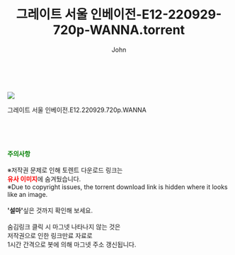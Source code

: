 ﻿---
layout: post
title:  "    그레이트 서울 인베이전-E12-220929-720p-WANNA.torrent"
author: John
categories: [ TV ]
tags: [  ]
image: https://torrentrj56.com/uploadfile/full/3faa92749037da6d3f95869b9c282866a9513840.jpg 
description: "    그레이트 서울 인베이전-E12-220929-720p-WANNA torrent 정보 공유"
toc: true
toc_sticky: true
---

<br>
<p><img src="https://torrentrj56.com/uploadfile/full/3faa92749037da6d3f95869b9c282866a9513840.jpg"/></p>
 그레이트 서울 인베이전.E12.220929.720p.WANNA  
    
<br><br><br>
<p data-ke-size="size16"><b><span style="color: green;">주의사항</span></b><br /><br />※저작권 문제로 인해 토렌트 다운로드 링크는<br /><b><span style="color: red;">유사 이미지</span></b>에 숨겨뒀습니다.<br />※Due to copyright issues, the torrent download link is hidden where it looks like an image.<br /><br /><b>'설마'</b>싶은 것까지 확인해 보세요.<br /><br />숨김링크 클릭 시 마그넷 나타나지 않는 것은<br />저작권으로 인한 링크만료 자료로<br />1시간 간격으로 봇에 의해 마그넷 주소 갱신됩니다.</p>
